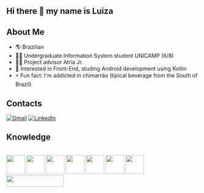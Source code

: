 ## Hi there 👋 my name is Luiza

## About Me
- 🌎 Brazilian
- 👨‍🎓 Undergraduate Information System student UNICAMP (6/8)
- 👨‍💼 Project advisor Atria Jr.
- 🧠 Interested in Front-End, studing Android development using Kotlin 
- ⚡ Fun fact: I'm addicted in chimarrão (tipical beverage from the South of Brazil)

## Contacts
[![Gmail](https://img.shields.io/badge/Gmail-D14836?style=for-the-badge&logo=gmail&logoColor=white)](mailto:luizatirellirehbein@gmai.com)
[![LinkedIn](https://img.shields.io/badge/linkedin-%230077B5.svg?style=for-the-badge&logo=linkedin&logoColor=white)](https://www.linkedin.com/in/luizarehbein/)


## Knowledge
<div style="display: inline_block"><br>
 <img height="50" width="48" src="https://cdn.jsdelivr.net/gh/devicons/devicon/icons/html5/html5-original-wordmark.svg" />
 <img height="50" width="48" src="https://cdn.jsdelivr.net/gh/devicons/devicon/icons/css3/css3-original-wordmark.svg" />
 <img height="50" width="48" src="https://cdn.jsdelivr.net/gh/devicons/devicon/icons/javascript/javascript-original.svg" />
 <img height="50" width="48" src="https://cdn.jsdelivr.net/gh/devicons/devicon/icons/ionic/ionic-original-wordmark.svg" /> 
 <img height="50" width="48" src="https://cdn.jsdelivr.net/gh/devicons/devicon/icons/bootstrap/bootstrap-original-wordmark.svg" />
 <img height="50" width="48" src="https://cdn.jsdelivr.net/gh/devicons/devicon/icons/git/git-original-wordmark.svg" />    
 <img height="50" width="48" height="50" width="48" src="https://cdn.jsdelivr.net/gh/devicons/devicon/icons/java/java-original-wordmark.svg" />
 <img height="30" width="150" src="https://img.shields.io/badge/Microsoft%20SQL%20Sever-CC2927?style=for-the-badge&logo=microsoft%20sql%20server&logoColor=white" />
</div> 
          
          
